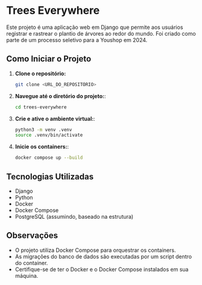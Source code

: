 # Trees Everywhere

Este projeto é uma aplicação web em Django que permite aos usuários registrar e rastrear o plantio de árvores ao redor do mundo. Foi criado como parte de um processo seletivo para a Youshop em 2024.

## Como Iniciar o Projeto

1. **Clone o repositório:**

   ```bash
   git clone <URL_DO_REPOSITÓRIO>
   ```

2. **Navegue até o diretório do projeto:**:

   ```bash
   cd trees-everywhere
   ```

3. **Crie e ative o ambiente virtual:**:

   ```bash
   python3 -m venv .venv
   source .venv/bin/activate
   ```

4. **Inicie os containers:**:

   ```bash
   docker compose up --build 
   ```

## Tecnologias Utilizadas

* Django
* Python
* Docker
* Docker Compose
* PostgreSQL (assumindo, baseado na estrutura)

## Observações

* O projeto utiliza Docker Compose para orquestrar os containers.
* As migrações do banco de dados são executadas por um script dentro do container.
* Certifique-se de ter o Docker e o Docker Compose instalados em sua máquina.